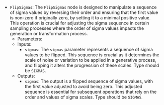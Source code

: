 - `FlipSigmas`: The `FlipSigmas` node is designed to manipulate a sequence of sigma values by reversing their order and ensuring that the first value is non-zero if originally zero, by setting it to a minimal positive value. This operation is crucial for adjusting the sigma sequence in certain sampling processes where the order of sigma values impacts the generation or transformation process.
    - Parameters:
    - Inputs:
        - `sigmas`: The `sigmas` parameter represents a sequence of sigma values to be flipped. This sequence is crucial as it determines the scale of noise or variation to be applied in a generative process, and flipping it alters the progression of these scales. Type should be `SIGMAS`.
    - Outputs:
        - `sigmas`: The output is a flipped sequence of sigma values, with the first value adjusted to avoid being zero. This adjusted sequence is essential for subsequent operations that rely on the order and values of sigma scales. Type should be `SIGMAS`.
